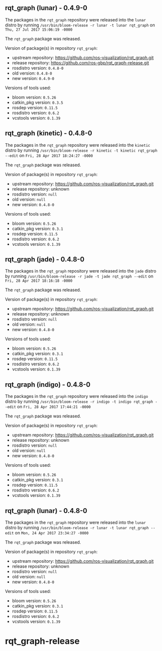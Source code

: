 ## rqt_graph (lunar) - 0.4.9-0

The packages in the `rqt_graph` repository were released into the `lunar` distro by running `/usr/bin/bloom-release -r lunar -t lunar rqt_graph` on `Thu, 27 Jul 2017 15:06:19 -0000`

The `rqt_graph` package was released.

Version of package(s) in repository `rqt_graph`:

- upstream repository: https://github.com/ros-visualization/rqt_graph.git
- release repository: https://github.com/ros-gbp/rqt_graph-release.git
- rosdistro version: `0.4.8-0`
- old version: `0.4.8-0`
- new version: `0.4.9-0`

Versions of tools used:

- bloom version: `0.5.26`
- catkin_pkg version: `0.3.5`
- rosdep version: `0.11.5`
- rosdistro version: `0.6.2`
- vcstools version: `0.1.39`


## rqt_graph (kinetic) - 0.4.8-0

The packages in the `rqt_graph` repository were released into the `kinetic` distro by running `/usr/bin/bloom-release -r kinetic -t kinetic rqt_graph --edit` on `Fri, 28 Apr 2017 18:24:27 -0000`

The `rqt_graph` package was released.

Version of package(s) in repository `rqt_graph`:

- upstream repository: https://github.com/ros-visualization/rqt_graph.git
- release repository: unknown
- rosdistro version: `null`
- old version: `null`
- new version: `0.4.8-0`

Versions of tools used:

- bloom version: `0.5.26`
- catkin_pkg version: `0.3.1`
- rosdep version: `0.11.5`
- rosdistro version: `0.6.2`
- vcstools version: `0.1.39`


## rqt_graph (jade) - 0.4.8-0

The packages in the `rqt_graph` repository were released into the `jade` distro by running `/usr/bin/bloom-release -r jade -t jade rqt_graph --edit` on `Fri, 28 Apr 2017 18:16:18 -0000`

The `rqt_graph` package was released.

Version of package(s) in repository `rqt_graph`:

- upstream repository: https://github.com/ros-visualization/rqt_graph.git
- release repository: unknown
- rosdistro version: `null`
- old version: `null`
- new version: `0.4.8-0`

Versions of tools used:

- bloom version: `0.5.26`
- catkin_pkg version: `0.3.1`
- rosdep version: `0.11.5`
- rosdistro version: `0.6.2`
- vcstools version: `0.1.39`


## rqt_graph (indigo) - 0.4.8-0

The packages in the `rqt_graph` repository were released into the `indigo` distro by running `/usr/bin/bloom-release -r indigo -t indigo rqt_graph --edit` on `Fri, 28 Apr 2017 17:44:21 -0000`

The `rqt_graph` package was released.

Version of package(s) in repository `rqt_graph`:

- upstream repository: https://github.com/ros-visualization/rqt_graph.git
- release repository: unknown
- rosdistro version: `null`
- old version: `null`
- new version: `0.4.8-0`

Versions of tools used:

- bloom version: `0.5.26`
- catkin_pkg version: `0.3.1`
- rosdep version: `0.11.5`
- rosdistro version: `0.6.2`
- vcstools version: `0.1.39`


## rqt_graph (lunar) - 0.4.8-0

The packages in the `rqt_graph` repository were released into the `lunar` distro by running `/usr/bin/bloom-release -r lunar -t lunar rqt_graph --edit` on `Mon, 24 Apr 2017 23:34:27 -0000`

The `rqt_graph` package was released.

Version of package(s) in repository `rqt_graph`:

- upstream repository: https://github.com/ros-visualization/rqt_graph.git
- release repository: unknown
- rosdistro version: `null`
- old version: `null`
- new version: `0.4.8-0`

Versions of tools used:

- bloom version: `0.5.26`
- catkin_pkg version: `0.3.1`
- rosdep version: `0.11.5`
- rosdistro version: `0.6.2`
- vcstools version: `0.1.39`


# rqt_graph-release
